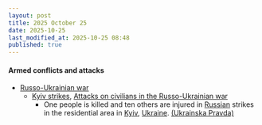 ```yaml
---
layout: post
title: 2025 October 25
date: 2025-10-25
last_modified_at: 2025-10-25 08:48
published: true
---
```



#### Armed conflicts and attacks

* [Russo-Ukrainian war](https://en.wikipedia.org/wiki/Russo-Ukrainian_war_%282022%E2%80%93present%29 "Russo-Ukrainian war (2022–present)")
  * [Kyiv strikes](https://en.wikipedia.org/wiki/Kyiv_strikes_%282022%E2%80%93present%29 "Kyiv strikes (2022–present)"), [Attacks on civilians in the Russo-Ukrainian war](https://en.wikipedia.org/wiki/Attacks_on_civilians_in_the_Russo-Ukrainian_war_%282022%E2%80%93present%29 "Attacks on civilians in the Russo-Ukrainian war (2022–present)")
    * One people is killed and ten others are injured in [Russian](https://en.wikipedia.org/wiki/Russia "Russia") strikes in the residential area in [Kyiv](https://en.wikipedia.org/wiki/Kyiv "Kyiv"), [Ukraine](https://en.wikipedia.org/wiki/Ukraine "Ukraine"). [(Ukrainska Pravda)](https://www.pravda.com.ua/eng/news/2025/10/25/8004395/)
